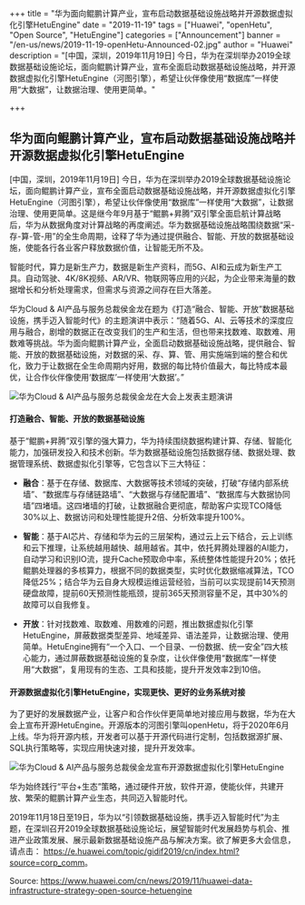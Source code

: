 +++
title = "华为面向鲲鹏计算产业，宣布启动数据基础设施战略并开源数据虚拟化引擎HetuEngine"
date = "2019-11-19"
tags = ["Huawei", "openHetu", "Open Source", "HetuEngine"]
categories = ["Announcement"]
banner = "/en-us/news/2019-11-19-openHetu-Announced-02.jpg"
author = "Huawei"
description = "[中国，深圳，2019年11月19日] 今日，华为在深圳举办2019全球数据基础设施论坛，面向鲲鹏计算产业，宣布全面启动数据基础设施战略，并开源数据虚拟化引擎HetuEngine（河图引擎），希望让伙伴像使用“数据库”一样使用“大数据”，让数据治理、使用更简单。"

+++

## 华为面向鲲鹏计算产业，宣布启动数据基础设施战略并开源数据虚拟化引擎HetuEngine

[中国，深圳，2019年11月19日] 今日，华为在深圳举办2019全球数据基础设施论坛，面向鲲鹏计算产业，宣布全面启动数据基础设施战略，并开源数据虚拟化引擎HetuEngine（河图引擎），希望让伙伴像使用“数据库”一样使用“大数据”，让数据治理、使用更简单。这是继今年9月基于“鲲鹏+昇腾”双引擎全面启航计算战略后，华为从数据角度对计算战略的再度阐述。华为数据基础设施战略围绕数据“采-存-算-管-用”的全生命周期，诠释了华为通过提供融合、智能、开放的数据基础设施，使能各行各业客户释放数据价值，让智能无所不及。

智能时代，算力是新生产力，数据是新生产资料，而5G、AI和云成为新生产工具。自动驾驶、4K/8K视频、AR/VR、物联网等应用的兴起，为企业带来海量的数据增长和分析处理需求，但需求与资源之间存在巨大落差。

华为Cloud & AI产品与服务总裁侯金龙在题为《打造“融合、智能、开放”数据基础设施，携手迈入智能时代》的主题演讲中表示：“随着5G、AI、云等技术的深度应用与融合，剧增的数据正在改变我们的生产和生活，但也带来找数难、取数难、用数难等挑战。华为面向鲲鹏计算产业，全面启动数据基础设施战略，提供融合、智能、开放的数据基础设施，对数据的采、存、算、管、用实施端到端的整合和优化，致力于让数据在全生命周期内好用，数据的每比特价值最大，每比特成本最优，让合作伙伴像使用‘数据库’一样使用‘大数据’。”

![华为Cloud & AI产品与服务总裁侯金龙在大会上发表主题演讲](<img src="/en-us/news/2019-11-19-openHetu-Announced-01.jpg" style="width:100%;">)

#### 打造融合、智能、开放的数据基础设施

基于“鲲鹏+昇腾”双引擎的强大算力，华为持续围绕数据构建计算、存储、智能化能力，加强研发投入和技术创新。华为数据基础设施包括数据存储、数据处理、数据管理系统、数据虚拟化引擎等，它包含以下三大特征：

- **融合**：基于在存储、数据库、大数据等技术领域的突破，打破“存储内部系统墙”、“数据库与存储链路墙”、“大数据与存储配置墙”、“数据库与大数据协同墙”四堵墙。这四堵墙的打破，让数据融合更彻底，帮助客户实现TCO降低30%以上、数据访问和处理性能提升2倍、分析效率提升100%。

- **智能**：基于AI芯片、存储和华为云的三层架构，通过云上云下结合，云上训练和云下推理，让系统越用越快、越用越省。其中，依托昇腾处理器的AI能力，自动学习和识别IO流，提升Cache预取命中率，系统整体性能提升20%；依托鲲鹏处理器的多核算力，根据不同的数据类型，实时优化数据缩减算法，TCO降低25%；结合华为云自身大规模运维运营经验，当前可以实现提前14天预测硬盘故障，提前60天预测性能瓶颈，提前365天预测容量不足，其中30%的故障可以自我修复。

- **开放**：针对找数难、取数难、用数难的问题，推出数据虚拟化引擎HetuEngine，屏蔽数据类型差异、地域差异、语法差异，让数据治理、使用简单。HetuEngine拥有“一个入口、一个目录、一份数据、统一安全”四大核心能力，通过屏蔽数据基础设施的复杂度，让伙伴像使用“数据库”一样使用“大数据”，复用现有的生态、工具和技能，提升开发效率2到10倍。


#### 开源数据虚拟化引擎HetuEngine，实现更快、更好的业务系统对接

为了更好的发展数据产业，让客户和合作伙伴更简单地对接应用与数据，华为在大会上宣布开源HetuEngine。开源版本的河图引擎叫openHetu，将于2020年6月上线。华为将开源内核，开发者可以基于开源代码进行定制，包括数据源扩展、SQL执行策略等，实现应用快速对接，提升开发效率。


![华为Cloud & AI产品与服务总裁侯金龙宣布开源数据虚拟化引擎HetuEngine](<img src="/en-us/news/2019-11-19-openHetu-Announced-02.jpg" style="width:100%;">)

华为始终践行“平台+生态”策略，通过硬件开放，软件开源，使能伙伴，共建开放、繁荣的鲲鹏计算产业生态，共同迈入智能时代。

2019年11月18日至19日，华为以“引领数据基础设施，携手迈入智能时代”为主题，在深圳召开2019全球数据基础设施论坛，展望智能时代发展趋势与机会、推进产业政策发展、展示最新数据基础设施产品与解决方案。欲了解更多大会信息，请点击： <https://e.huawei.com/topic/gidif2019/cn/index.html?source=corp_comm>。

Source: <https://www.huawei.com/cn/news/2019/11/huawei-data-infrastructure-strategy-open-source-hetuengine>
